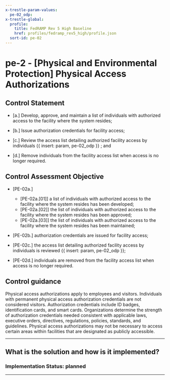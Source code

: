 ```yaml
---
x-trestle-param-values:
  pe-02_odp:
x-trestle-global:
  profile:
    title: FedRAMP Rev 5 High Baseline
    href: profiles/fedramp_rev5_high/profile.json
  sort-id: pe-02
---
```


# pe-2 - \[Physical and Environmental Protection\] Physical Access Authorizations

## Control Statement

- \[a.\] Develop, approve, and maintain a list of individuals with authorized access to the facility where the system resides;

- \[b.\] Issue authorization credentials for facility access;

- \[c.\] Review the access list detailing authorized facility access by individuals {{ insert: param, pe-02_odp }} ; and

- \[d.\] Remove individuals from the facility access list when access is no longer required.

## Control Assessment Objective

- \[PE-02a.\]

  - \[PE-02a.[01]\] a list of individuals with authorized access to the facility where the system resides has been developed;
  - \[PE-02a.[02]\] the list of individuals with authorized access to the facility where the system resides has been approved;
  - \[PE-02a.[03]\] the list of individuals with authorized access to the facility where the system resides has been maintained;

- \[PE-02b.\] authorization credentials are issued for facility access;

- \[PE-02c.\] the access list detailing authorized facility access by individuals is reviewed {{ insert: param, pe-02_odp }};

- \[PE-02d.\] individuals are removed from the facility access list when access is no longer required.

## Control guidance

Physical access authorizations apply to employees and visitors. Individuals with permanent physical access authorization credentials are not considered visitors. Authorization credentials include ID badges, identification cards, and smart cards. Organizations determine the strength of authorization credentials needed consistent with applicable laws, executive orders, directives, regulations, policies, standards, and guidelines. Physical access authorizations may not be necessary to access certain areas within facilities that are designated as publicly accessible.

______________________________________________________________________

## What is the solution and how is it implemented?

<!-- For implementation status enter one of: implemented, partial, planned, alternative, not-applicable -->

<!-- Note that the list of rules under ### Rules: is read-only and changes will not be captured after assembly to JSON -->

<!-- Add control implementation description here for control: pe-2 -->

### Implementation Status: planned

______________________________________________________________________
